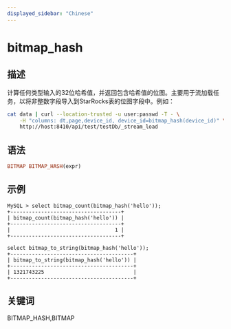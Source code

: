 ```yaml
---
displayed_sidebar: "Chinese"
---
```


# bitmap_hash

## 描述

计算任何类型输入的32位哈希值，并返回包含哈希值的位图。主要用于流加载任务，以将非整数字段导入到StarRocks表的位图字段中。例如：

```bash
cat data | curl --location-trusted -u user:passwd -T - \
    -H "columns: dt,page,device_id, device_id=bitmap_hash(device_id)" \
    http://host:8410/api/test/testDb/_stream_load
```

## 语法

```Haskell
BITMAP BITMAP_HASH(expr)
```

## 示例

```Plain Text
MySQL > select bitmap_count(bitmap_hash('hello'));
+------------------------------------+
| bitmap_count(bitmap_hash('hello')) |
+------------------------------------+
|                                  1 |
+------------------------------------+

select bitmap_to_string(bitmap_hash('hello'));
+----------------------------------------+
| bitmap_to_string(bitmap_hash('hello')) |
+----------------------------------------+
| 1321743225                             |
+----------------------------------------+
```

## 关键词

BITMAP_HASH,BITMAP